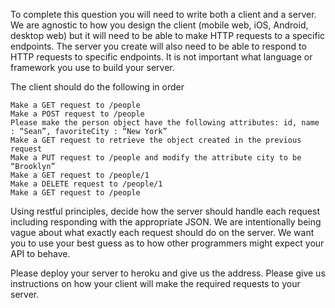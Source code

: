 

To complete this question you will need to write both a client and a server. We are agnostic to how you design the client (mobile web, iOS, Android, desktop web) but it will need to be able to make HTTP requests to a specific endpoints.  The server you create will also need to be able to respond to HTTP requests to specific endpoints.  It is not important what language or framework you use to build your server.

The client should do the following in order

    Make a GET request to /people
    Make a POST request to /people
    Please make the person object have the following attributes: id, name : “Sean”, favoriteCity : “New York”
    Make a GET request to retrieve the object created in the previous request
    Make a PUT request to /people and modify the attribute city to be “Brooklyn”
    Make a GET request to /people/1
    Make a DELETE request to /people/1
    Make a GET request to /people


Using restful principles, decide how the server should handle each request including responding with the appropriate JSON.  We are intentionally being vague about what exactly each request should do on the server.  We want you to use your best guess as to how other programmers might expect your API to behave.

Please deploy your server to heroku and give us the address.  Please give us instructions on how your client will make the required requests to your server. 